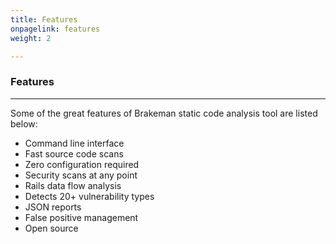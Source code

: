 ```yaml
---
title: Features
onpagelink: features
weight: 2

---
```


### **Features**
--------

Some of the great features of Brakeman static code analysis tool are listed below:

*   Command line interface
*   Fast source code scans
*   Zero configuration required
*   Security scans at any point
*   Rails data flow analysis
*   Detects 20+ vulnerability types
*   JSON reports
*   False positive management
*   Open source
 
